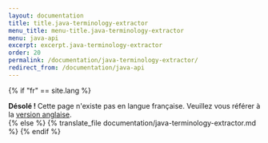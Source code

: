 ```yaml
---
layout: documentation
title: title.java-terminology-extractor
menu_title: menu-title.java-terminology-extractor
menu: java-api
excerpt: excerpt.java-terminology-extractor
order: 20
permalink: /documentation/java-terminology-extractor/
redirect_from: /documentation/java-api
---
```


{% if "fr" == site.lang %}
<div class="alert alert-warning" role="alert">
  <strong>Désolé ! </strong>Cette page n'existe pas en langue française. Veuillez vous référer à la <a href="{{ page.url }}"> version anglaise</a>.
</div>
{% else %}
  {% translate_file documentation/java-terminology-extractor.md %}
{% endif %}
